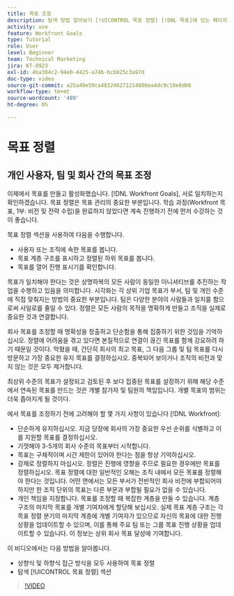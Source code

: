 ```yaml
---
title: 목표 조정
description: 탐색 방법 알아보기 [!UICONTROL 목표 정렬] [!DNL 목표]에 있는 페이지입니다.
activity: use
feature: Workfront Goals
type: Tutorial
role: User
level: Beginner
team: Technical Marketing
jira: KT-8923
exl-id: 4ba304c2-94e0-4425-a74b-bcb825c3a97d
doc-type: video
source-git-commit: a25a49e59ca483246271214886ea4dc9c10e8d66
workflow-type: tm+mt
source-wordcount: '489'
ht-degree: 0%

---
```


# 목표 정렬

## 개인 사용자, 팀 및 회사 간의 목표 조정

이제에서 목표를 만들고 활성화했습니다. [!DNL Workfront Goals], 서로 일치하는지 확인하겠습니다. 목표 정렬은 목표 관리의 중요한 부분입니다. 학습 과정(Workfront 목표, 1부: 비전 및 전략 수립)을 완료하지 않았다면 계속 진행하기 전에 먼저 수강하는 것이 좋습니다.

<!--Insert link to LP 1, above -->

목표 정렬 섹션을 사용하여 다음을 수행합니다.

* 사용자 또는 조직에 속한 목표를 봅니다.
* 목표 계층 구조를 표시하고 정렬된 하위 목표를 봅니다.
* 목표를 열어 진행 표시기를 확인합니다.

목표가 일치해야 한다는 것은 상명하복의 모든 사람이 동일한 이니셔티브를 추진하는 작업을 수행하고 있음을 의미합니다. 시각화는 각 상위 기업 목표가 부서, 팀 및 개인 수준에 직접 맞춰지는 방법의 중요한 부분입니다. 팀은 다양한 분야의 사람들과 일치를 함으로써 사일로를 줄일 수 있다. 정렬은 모든 사람의 목적을 명확하게 만들고 조직을 실제로 중요한 것과 연결합니다.

회사 목표를 조정할 때 명확성을 창출하고 단순함을 통해 집중하기 위한 것임을 기억하십시오. 정렬에 어려움을 겪고 있다면 본질적으로 연결이 끊긴 목표를 함께 강요하려 하기 때문일 것이다. 막혔을 때, 간단히 회사의 최고 목표, 그 다음 그룹 및 팀 목표를 다시 방문하고 가장 중요한 유지 목표를 결정하십시오. 중복되어 보이거나 조직의 비전과 맞지 않는 것은 모두 제거합니다.

최상위 수준의 목표가 설정되고 검토된 후 보다 집중된 목표를 설정하기 위해 해당 수준에서 연속된 목표를 만드는 것은 개별 참가자 및 팀원의 책임입니다. 개별 목표의 범위는 더욱 좁아지게 될 것이다.

<!-- Pro-tips graphic -->

에서 목표를 조정하기 전에 고려해야 할 몇 가지 사항이 있습니다 [!DNL Workfront]:

* 단순하게 유지하십시오. 지금 당장에 회사의 가장 중요한 우선 순위를 식별하고 이를 지원할 목표를 결정하십시오.
* 기껏해야 3-5개의 회사 수준의 목표부터 시작합니다.
* 목표는 구체적이며 시간 제한이 있어야 한다는 점을 항상 기억하십시오.
* 강제로 정렬하지 마십시오. 정렬은 진행에 영향을 주므로 필요한 경우에만 목표를 정렬하십시오. 목표 정렬에 대한 일반적인 오해는 조직 내에서 모든 목표를 정렬해야 한다는 것입니다. 어떤 면에서는 모든 부서가 전반적인 회사 비전에 부합되어야 하지만 한 조직 단위의 목표는 다른 부문과 부합될 필요가 없을 수 있습니다.
* 개인 책임을 지정합니다. 목표를 조정할 때 복잡한 계층을 만들 수 있습니다. 계층 구조의 마지막 목표를 개별 기여자에게 할당해 보십시오. 실제 목표 계층 구조는 각 목표 정렬 분기의 마지막 계층에 개별 기여자가 있으므로 자신의 목표에 대한 진행 상황을 업데이트할 수 있으며, 이를 통해 주요 팀 또는 그룹 목표 진행 상황을 업데이트할 수 있습니다. 이 정보는 상위 회사 목표 달성에 기여합니다.

이 비디오에서는 다음 방법을 알아봅니다.

* 상향식 및 하향식 접근 방식을 모두 사용하여 목표 정렬
* 탐색 [!UICONTROL 목표 정렬] 섹션

>[!VIDEO](https://video.tv.adobe.com/v/335195/?quality=12&learn=on)
